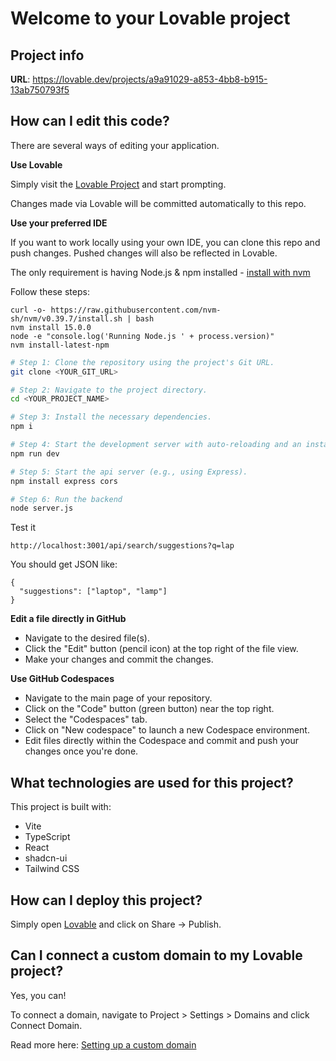 # Welcome to your Lovable project

## Project info

**URL**: https://lovable.dev/projects/a9a91029-a853-4bb8-b915-13ab750793f5

## How can I edit this code?

There are several ways of editing your application.

**Use Lovable**

Simply visit the [Lovable Project](https://lovable.dev/projects/a9a91029-a853-4bb8-b915-13ab750793f5) and start prompting.

Changes made via Lovable will be committed automatically to this repo.

**Use your preferred IDE**

If you want to work locally using your own IDE, you can clone this repo and push changes. Pushed changes will also be reflected in Lovable.

The only requirement is having Node.js & npm installed - [install with nvm](https://github.com/nvm-sh/nvm#installing-and-updating)

Follow these steps:
```
curl -o- https://raw.githubusercontent.com/nvm-sh/nvm/v0.39.7/install.sh | bash
nvm install 15.0.0
node -e "console.log('Running Node.js ' + process.version)"
nvm install-latest-npm
```
```sh
# Step 1: Clone the repository using the project's Git URL.
git clone <YOUR_GIT_URL>

# Step 2: Navigate to the project directory.
cd <YOUR_PROJECT_NAME>

# Step 3: Install the necessary dependencies.
npm i

# Step 4: Start the development server with auto-reloading and an instant preview.
npm run dev

# Step 5: Start the api server (e.g., using Express).
npm install express cors

# Step 6: Run the backend
node server.js
```

Test it
```
http://localhost:3001/api/search/suggestions?q=lap
```
You should get JSON like:

```
{
  "suggestions": ["laptop", "lamp"]
}
```

**Edit a file directly in GitHub**

- Navigate to the desired file(s).
- Click the "Edit" button (pencil icon) at the top right of the file view.
- Make your changes and commit the changes.

**Use GitHub Codespaces**

- Navigate to the main page of your repository.
- Click on the "Code" button (green button) near the top right.
- Select the "Codespaces" tab.
- Click on "New codespace" to launch a new Codespace environment.
- Edit files directly within the Codespace and commit and push your changes once you're done.

## What technologies are used for this project?

This project is built with:

- Vite
- TypeScript
- React
- shadcn-ui
- Tailwind CSS

## How can I deploy this project?

Simply open [Lovable](https://lovable.dev/projects/a9a91029-a853-4bb8-b915-13ab750793f5) and click on Share -> Publish.

## Can I connect a custom domain to my Lovable project?

Yes, you can!

To connect a domain, navigate to Project > Settings > Domains and click Connect Domain.

Read more here: [Setting up a custom domain](https://docs.lovable.dev/tips-tricks/custom-domain#step-by-step-guide)
